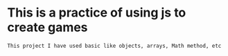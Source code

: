 # This is a practice of using js to create games

    This project I have used basic like objects, arrays, Math method, etc
